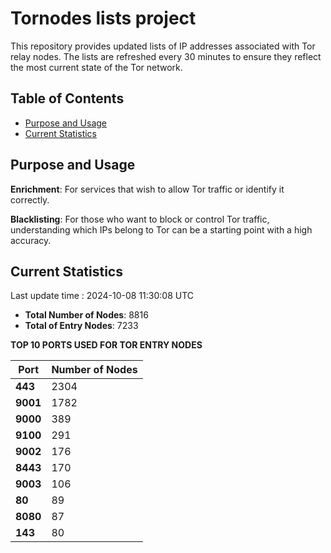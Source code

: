# Tornodes lists project

This repository provides updated lists of IP addresses associated with Tor relay nodes. The lists are refreshed every 30 minutes to ensure they reflect the most current state of the Tor network.

## Table of Contents

- [Purpose and Usage](#purpose-and-usage)
- [Current Statistics](#current-statistics)


## Purpose and Usage

**Enrichment**: For services that wish to allow Tor traffic or identify it correctly.

**Blacklisting**: For those who want to block or control Tor traffic, understanding which IPs belong to Tor can be a starting point with a high accuracy.

## Current Statistics

Last update time : 2024-10-08 11:30:08 UTC

- **Total Number of Nodes**: 8816
- **Total of Entry Nodes**: 7233

**TOP 10 PORTS USED FOR TOR ENTRY NODES**

| **Port** | **Number of Nodes** |
|------|-----------------|
| **443**   | 2304  |
| **9001**   | 1782  |
| **9000**   | 389  |
| **9100**   | 291  |
| **9002**   | 176  |
| **8443**   | 170  |
| **9003**   | 106  |
| **80**   | 89  |
| **8080**   | 87  |
| **143**   | 80  |

